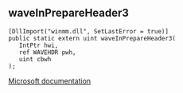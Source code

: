 ## waveInPrepareHeader3

```
[DllImport("winmm.dll", SetLastError = true)]
public static extern uint waveInPrepareHeader3(
   IntPtr hwi,
   ref WAVEHDR pwh,
   uint cbwh
);
```

[Microsoft documentation](TODO)
